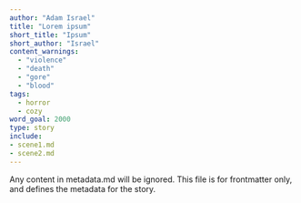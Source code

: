```yaml
---
author: "Adam Israel"
title: "Lorem ipsum"
short_title: "Ipsum"
short_author: "Israel"
content_warnings:
  - "violence"
  - "death"
  - "gore"
  - "blood"
tags:
  - horror
  - cozy
word_goal: 2000
type: story
include:
- scene1.md
- scene2.md
---
```

Any content in metadata.md will be ignored. This file is for frontmatter only, and defines the metadata for the story.
